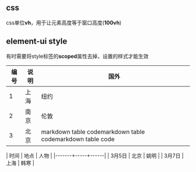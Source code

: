 ## css
css单位**vh**，用于让元素高度等于窗口高度(**100vh**)

## element-ui style
有时需要将style标签的**scoped**属性去掉，设置的样式才能生效

| 编号 | 说明 | 国外   |
| ---- | ---- | ---- |
| 1    | 上海 | 纽约   |
| 2    | 南京 | 伦敦   |
| 3    | 北京 | markdown table codemarkdown table codemarkdown table code |

| 时间 | 地点 | 人物 | 
|-------+-----+------| 
| 3月5日 | 北京 | 姚明 | 
| 3月7日 | 上海 | 韩寒 | 